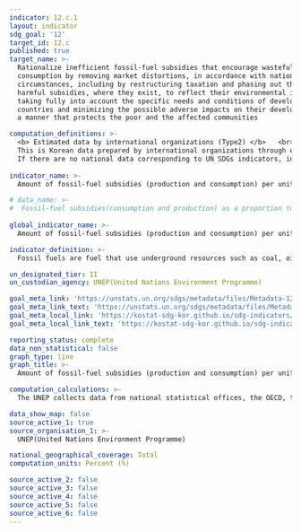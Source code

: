 ```yaml
---
indicator: 12.c.1
layout: indicator
sdg_goal: '12'
target_id: 12.c
published: true
target_name: >-
  Rationalize inefficient fossil-fuel subsidies that encourage wasteful
  consumption by removing market distortions, in accordance with national
  circumstances, including by restructuring taxation and phasing out those
  harmful subsidies, where they exist, to reflect their environmental impacts,
  taking fully into account the specific needs and conditions of developing
  countries and minimizing the possible adverse impacts on their development in
  a manner that protects the poor and the affected communities

computation_definitions: >-
  <b> Estimated data by international organizations (Type2) </b>   <br>
  This is Korean data prepared by international organizations through estimation and modeling. <br>
  If there are no national data corresponding to UN SDGs indicators, international data are available for monitoring.
  
indicator_name: >-
  Amount of fossil-fuel subsidies (production and consumption) per unit of GDP

# data_name: >-
#  Fossil-fuel subsidies(consumption and production) as a proportion to total GDP  
  
global_indicator_name: >-
  Amount of fossil-fuel subsidies (production and consumption) per unit of GDP

indicator_definition: >-
  Fossil fuels are fuel that use underground resources such as coal, oil, and natural gas. By extension, it also includes all secondary fuels(including electricity and heat) manufactured from a fossil fuels. Fossil fuel subsidies cover both subsidies for consumers and producers. In order to measure fossil fuel subsidies, three sub-indicators are recommended for reporting on this indicator: 1) direct transfer of government funds; 2) induced transfers (price support); and as an optional sub-indicator 3) tax expenditure, other revenue foregone, and underpricing of goods and services.

un_designated_tier: II
un_custodian_agency: UNEP(United Nations Environment Programme)

goal_meta_link: 'https://unstats.un.org/sdgs/metadata/files/Metadata-12-0c-01.pdf'
goal_meta_link_text: 'https://unstats.un.org/sdgs/metadata/files/Metadata-12-0c-01.pdf'
goal_meta_local_link: 'https://kostat-sdg-kor.github.io/sdg-indicators/public/data/Metadata-12-0c-01_ENG.pdf'
goal_meta_local_link_text: 'https://kostat-sdg-kor.github.io/sdg-indicators/public/data/Metadata-12-0c-01_ENG.pdf'

reporting_status: complete
data_non_statistical: false
graph_type: line
graph_title: >-
  Amount of fossil-fuel subsidies (production and consumption) per unit of GDP

computation_calculations: >-
  The UNEP collects data from national statistical offices, the OECD, the IMF, and the IEA

data_show_map: false
source_active_1: true
source_organisation_1: >- 
  UNEP(United Nations Environment Programme)

national_geographical_coverage: Total
computation_units: Percent (%)

source_active_2: false
source_active_3: false
source_active_4: false
source_active_5: false
source_active_6: false
---
```

